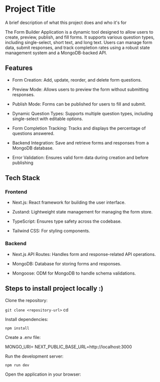 
# Project Title

A brief description of what this project does and who it's for

The Form Builder Application is a dynamic tool designed to allow users to create, preview, publish, and fill forms. It supports various question types, including single-select, short text, and long text. Users can manage form data, submit responses, and track completion rates using a robust state management system and a MongoDB-backed API.

## Features

- Form Creation: Add, update, reorder, and delete form questions.

- Preview Mode: Allows users to preview the form without submitting responses.

- Publish Mode: Forms can be published for users to fill and submit.

- Dynamic Question Types: Supports multiple question types, including single-select with editable options.

- Form Completion Tracking: Tracks and displays the percentage of questions answered.

- Backend Integration: Save and retrieve forms and responses from a MongoDB database.

- Error Validation: Ensures valid form data during creation and before publishing

## Tech Stack

### Frontend

- Next.js: React framework for building the user interface.

- Zustand: Lightweight state management for managing the form store.

- TypeScript: Ensures type safety across the codebase.

- Tailwind CSS: For styling components.

### Backend

- Next.js API Routes: Handles form and response-related API operations.

- MongoDB: Database for storing forms and responses.

- Mongoose: ODM for MongoDB to handle schema validations.

## Steps to install project locally :)

Clone the repository:

`git clone <repository-url>`
cd <repository-folder>

Install dependencies:

`npm install`

Create a .env file:

MONGO_URI=<Your MongoDB Connection URI>
NEXT_PUBLIC_BASE_URL=http://localhost:3000

Run the development server:

`npm run dev`

Open the application in your browser: